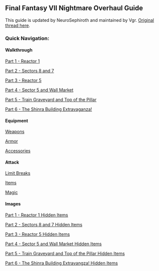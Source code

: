 ## Final Fantasy VII Nightmare Overhaul Guide

This guide is updated by NeuroSephiroth and maintained by Vgr. [Original thread here][0].

### Quick Navigation:

#### Walkthrough

[Part 1 - Reactor 1][w1]

[Part 2 - Sectors 8 and 7][w2]

[Part 3 - Reactor 5][w3]

[Part 4 - Sector 5 and Wall Market][w4]

[Part 5 - Train Graveyard and Top of the Pillar][w5]

[Part 6 - The Shinra Building Extravaganza!][w6]

#### Equipment

[Weapons][e1]

[Armor][e2]

[Accessories][e3]

#### Attack

[Limit Breaks][a1]

[Items][a2]

[Magic][a3]

#### Images

[Part 1 - Reactor 1 Hidden Items][hi1]

[Part 2 - Sectors 8 and 7 Hidden Items][hi2]

[Part 3 - Reactor 5 Hidden Items][hi3]

[Part 4 - Sector 5 and Wall Market Hidden Items][hi4]

[Part 5 - Train Graveyard and Top of the Pillar Hidden Items][hi5]

[Part 6 - The Shinra Building Extravangza! Hidden Items][hi6]

[0]: http://forums.qhimm.com/index.php?topic=15797.0

[w1]: https://github.com/Vgr255/Nightmare/blob/master/Walkthrough/Part%201%20-%20Reactor%201.md#part-1---reactor-1
[w2]: https://github.com/Vgr255/Nightmare/blob/master/Walkthrough/Part%202%20-%20Sectors%208%20and%207.md#part-2---sector-8-and-sector-7
[w3]: https://github.com/Vgr255/Nightmare/blob/master/Walkthrough/Part%203%20-%20Reactor%205.md#part-3---reactor-5
[w4]: https://github.com/Vgr255/Nightmare/blob/master/Walkthrough/Part%204%20-%20Sector%205%20and%20Wall%20Market.md#part-4---sector-5-and-wall-market
[w5]: https://github.com/Vgr255/Nightmare/blob/master/Walkthrough/Part%205%20-%20Train%20Graveyard%20and%20Top%20of%20the%20Pillar.md#part-5---train-graveyard-and-top-of-the-pillar
[w6]: https://github.com/Vgr255/Nightmare/blob/master/Walkthrough/Part%206%20-%20The%20Shinra%20Building%20Extravaganza.md#6---the-shinra-building-extravaganza

[e1]: https://github.com/Vgr255/Nightmare/blob/master/Equipment/Weapons.md
[e2]: https://github.com/Vgr255/Nightmare/blob/master/Equipment/Armor.md
[e3]: https://github.com/Vgr255/Nightmare/blob/master/Equipment/Accessories.md

[a1]: https://github.com/Vgr255/Nightmare/blob/master/Attack/Limit%20Breaks.md
[a2]: https://github.com/Vgr255/Nightmare/blob/master/Attack/Items.md
[a3]: https://github.com/Vgr255/Nightmare/blob/master/Attack/Magic.md

[hi1]: https://github.com/Vgr255/Nightmare/issues/1
[hi2]: https://github.com/Vgr255/Nightmare/issues/2
[hi3]: https://github.com/Vgr255/Nightmare/issues/3
[hi4]: https://github.com/Vgr255/Nightmare/issues/4
[hi5]: https://github.com/Vgr255/Nightmare/issues/5
[hi6]: https://github.com/Vgr255/Nightmare/issues/6

